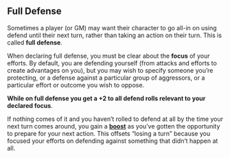 ## Full Defense

Sometimes a player (or GM) may want their character to go all-in on using defend until their next turn, rather than taking an action on their turn. This is called **full defense**.

When declaring full defense, you must be clear about the **focus** of your efforts. By default, you are defending yourself (from attacks and efforts to create advantages on you), but you may wish to specify someone you’re protecting, or a defense against a particular group of aggressors, or a particular effort or outcome you wish to oppose.

**While on full defense you get a +2 to all defend rolls relevant to your declared focus**.

If nothing comes of it and you haven’t rolled to defend at all by the time your next turn comes around, you gain a **[boost](../Aspects-and-Fate-Points/What-Kinds-of-Aspects-Are-There/Boosts.md)** as you’ve gotten the opportunity to prepare for your next action. This offsets “losing a turn” because you focused your efforts on defending against something that didn’t happen at all.